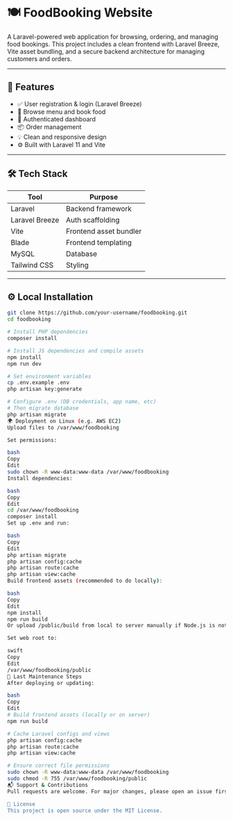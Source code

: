 # 🍽️ FoodBooking Website

A Laravel-powered web application for browsing, ordering, and managing food bookings. This project includes a clean frontend with Laravel Breeze, Vite asset bundling, and a secure backend architecture for managing customers and orders.

---

## 🚀 Features

- ✅ User registration & login (Laravel Breeze)
- 🛒 Browse menu and book food
- 🔐 Authenticated dashboard
- 📦 Order management
- 💡 Clean and responsive design
- ⚙️ Built with Laravel 11 and Vite

---

## 🛠 Tech Stack

| Tool         | Purpose                 |
|--------------|-------------------------|
| Laravel      | Backend framework       |
| Laravel Breeze | Auth scaffolding     |
| Vite         | Frontend asset bundler  |
| Blade        | Frontend templating     |
| MySQL        | Database                |
| Tailwind CSS | Styling                 |

---

## ⚙️ Local Installation

```bash
git clone https://github.com/your-username/foodbooking.git
cd foodbooking

# Install PHP dependencies
composer install

# Install JS dependencies and compile assets
npm install
npm run dev

# Set environment variables
cp .env.example .env
php artisan key:generate

# Configure .env (DB credentials, app name, etc)
# Then migrate database
php artisan migrate
🌍 Deployment on Linux (e.g. AWS EC2)
Upload files to /var/www/foodbooking

Set permissions:

bash
Copy
Edit
sudo chown -R www-data:www-data /var/www/foodbooking
Install dependencies:

bash
Copy
Edit
cd /var/www/foodbooking
composer install
Set up .env and run:

bash
Copy
Edit
php artisan migrate
php artisan config:cache
php artisan route:cache
php artisan view:cache
Build frontend assets (recommended to do locally):

bash
Copy
Edit
npm install
npm run build
Or upload /public/build from local to server manually if Node.js is not installed.

Set web root to:

swift
Copy
Edit
/var/www/foodbooking/public
🧹 Last Maintenance Steps
After deploying or updating:

bash
Copy
Edit
# Build frontend assets (locally or on server)
npm run build

# Cache Laravel configs and views
php artisan config:cache
php artisan route:cache
php artisan view:cache

# Ensure correct file permissions
sudo chown -R www-data:www-data /var/www/foodbooking
sudo chmod -R 755 /var/www/foodbooking/public
📬 Support & Contributions
Pull requests are welcome. For major changes, please open an issue first to discuss what you'd like to change.

📄 License
This project is open source under the MIT License.

